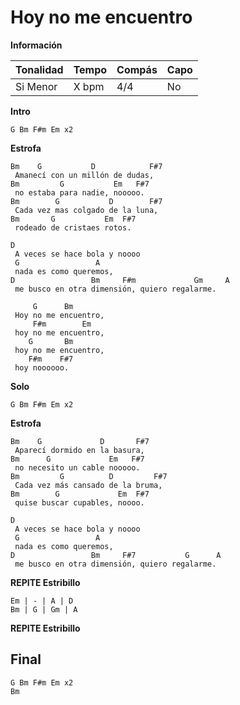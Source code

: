 # Hoy no me encuentro

**Información**

| Tonalidad | Tempo | Compás | Capo |
| --------- | ----- | ------ | ---- |
| Si Menor  | X bpm | 4/4    | No   |

**Intro**
```
G Bm F#m Em x2
```
**Estrofa**
```
Bm    G           D            F#7
 Amanecí con un millón de dudas,
Bm         G           Em   F#7
 no estaba para nadie, nooooo.
Bm        G           D        F#7
 Cada vez mas colgado de la luna,
Bm       G           Em  F#7
 rodeado de cristaes rotos.

D
 A veces se hace bola y noooo
 G                 A
 nada es como queremos,
D                 Bm     F#m             Gm     A
 me busco en otra dimensión, quiero regalarme.

     G      Bm
 Hoy no me encuentro,
     F#m        Em
 hoy no me encuentro,
    G       Bm
 hoy no me encuentro,
    F#m    F#7
 hoy noooooo.
```
**Solo**
```
G Bm F#m Em x2
```



**Estrofa**
```
Bm    G             D       F#7
 Aparecí dormido en la basura,
Bm      G             Em   F#7
 no necesito un cable nooooo.
Bm         G          D         F#7
 Cada vez más cansado de la bruma,
Bm        G             Em  F#7
 quise buscar cupables, noooo.

D
 A veces se hace bola y noooo
 G                 A
 nada es como queremos,
D                 Bm     F#7           G      A
 me busco en otra dimensión, quiero regalarme.

```
**REPITE Estribillo**
```
Em | - | A | D
Bm | G | Gm | A
```
**REPITE Estribillo**

## Final
```
G Bm F#m Em x2
Bm
```
